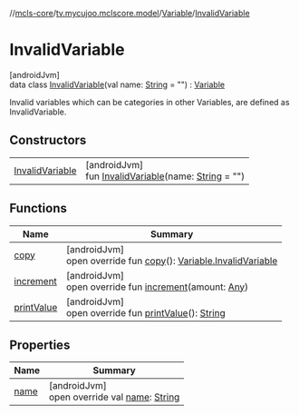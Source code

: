 //[mcls-core](../../../../index.md)/[tv.mycujoo.mclscore.model](../../index.md)/[Variable](../index.md)/[InvalidVariable](index.md)

# InvalidVariable

[androidJvm]\
data class [InvalidVariable](index.md)(val name: [String](https://kotlinlang.org/api/latest/jvm/stdlib/kotlin/-string/index.html) = &quot;&quot;) : [Variable](../index.md)

Invalid variables which can be categories in other Variables, are defined as InvalidVariable.

## Constructors

| | |
|---|---|
| [InvalidVariable](-invalid-variable.md) | [androidJvm]<br>fun [InvalidVariable](-invalid-variable.md)(name: [String](https://kotlinlang.org/api/latest/jvm/stdlib/kotlin/-string/index.html) = &quot;&quot;) |

## Functions

| Name | Summary |
|---|---|
| [copy](copy.md) | [androidJvm]<br>open override fun [copy](copy.md)(): [Variable.InvalidVariable](index.md) |
| [increment](increment.md) | [androidJvm]<br>open override fun [increment](increment.md)(amount: [Any](https://kotlinlang.org/api/latest/jvm/stdlib/kotlin/-any/index.html)) |
| [printValue](print-value.md) | [androidJvm]<br>open override fun [printValue](print-value.md)(): [String](https://kotlinlang.org/api/latest/jvm/stdlib/kotlin/-string/index.html) |

## Properties

| Name | Summary |
|---|---|
| [name](name.md) | [androidJvm]<br>open override val [name](name.md): [String](https://kotlinlang.org/api/latest/jvm/stdlib/kotlin/-string/index.html) |

